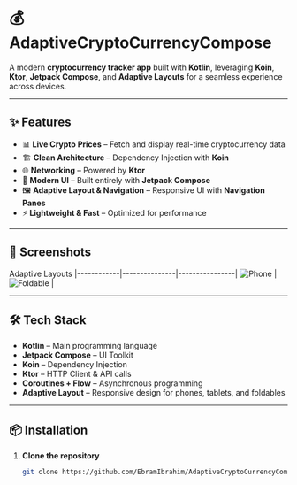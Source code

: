 # 💰 AdaptiveCryptoCurrencyCompose

A modern **cryptocurrency tracker app** built with **Kotlin**, leveraging **Koin**, **Ktor**, **Jetpack Compose**, and **Adaptive Layouts** for a seamless experience across devices.

---

## ✨ Features

- 📊 **Live Crypto Prices** – Fetch and display real-time cryptocurrency data  
- 🏗 **Clean Architecture** – Dependency Injection with **Koin**  
- 🌐 **Networking** – Powered by **Ktor**  
- 🎨 **Modern UI** – Built entirely with **Jetpack Compose**  
- 🖼 **Adaptive Layout & Navigation** – Responsive UI with **Navigation Panes**  
- ⚡ **Lightweight & Fast** – Optimized for performance  

---

## 📸 Screenshots  

 Adaptive Layouts
|------------|---------------|----------------|
![Phone](https://github.com/user-attachments/assets/6d942855-b6b8-4722-9a0b-30cc36492d38) | ![Foldable](https://github.com/user-attachments/assets/56967736-63aa-4380-a1db-1cfdfa70c90c) |

---

## 🛠 Tech Stack

- **Kotlin** – Main programming language  
- **Jetpack Compose** – UI Toolkit  
- **Koin** – Dependency Injection  
- **Ktor** – HTTP Client & API calls  
- **Coroutines + Flow** – Asynchronous programming  
- **Adaptive Layout** – Responsive design for phones, tablets, and foldables  

---

## 📦 Installation

1. **Clone the repository**
   ```bash
   git clone https://github.com/EbramIbrahim/AdaptiveCryptoCurrencyCompose.git
